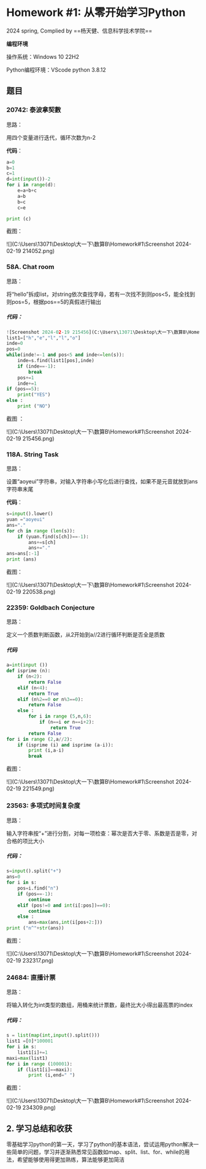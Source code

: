 # Homework #1: 从零开始学习Python

2024 spring, Complied by ==杨天健、信息科学技术学院==

**编程环境**

操作系统：Windows 10 22H2

Python编程环境：VScode    python 3.8.12


## 题目

### 20742: 泰波拿契數

思路：

用四个变量进行迭代，循环次数为n-2

**代码**：

```python
a=0 
b=1
c=1
d=int(input())-2
for i in range(d):
    e=a+b+c
    a=b
    b=c
    c=e

print (c)
```

截图：

![](C:\Users\13071\Desktop\大一下\数算B\Homework\#1\Screenshot 2024-02-19 214052.png)



### 58A. Chat room

思路：

将“hello”拆成list，对string依次查找字母，若有一次找不到则pos<5，能全找到则pos=5，根据pos==5的真假进行输出

##### 代码：

```python
![Screenshot 2024-02-19 215456](C:\Users\13071\Desktop\大一下\数算B\Homework\#1\Screenshot 2024-02-19 215456.png)s=input()
list1=["h","e","l","l","o"]
inde=0
pos=0
while(inde!=-1 and pos<5 and inde<=len(s)):
    inde=s.find(list1[pos],inde)
    if (inde==-1):
        break
    pos+=1
    inde+=1
if (pos==5):
    print("YES")
else :
    print ("NO")
```

截图 ：

![](C:\Users\13071\Desktop\大一下\数算B\Homework\#1\Screenshot 2024-02-19 215456.png)



### 118A. String Task

思路：

设置“aoyeui”字符串，对输入字符串小写化后进行查找，如果不是元音就放到ans字符串末尾

**代码**：

```python
s=input().lower()
yuan ="aoyeui"
ans="."
for ch in range (len(s)):
    if (yuan.find(s[ch])==-1):
        ans+=s[ch]
        ans+="."
ans=ans[:-1]
print (ans)
```

截图：

![](C:\Users\13071\Desktop\大一下\数算B\Homework\#1\Screenshot 2024-02-19 220538.png)



### 22359: Goldbach Conjecture

思路：

定义一个质数判断函数，从2开始到a//2进行循环判断是否全是质数

##### 代码

```python
a=int(input ())
def isprime (n):
    if (n<2):
        return False 
    elif (n<4):
        return True
    elif (n%2==0 or n%3==0):
        return False 
    else :
        for i in range (5,n,6):
            if (n==i or n==i+2):
                return True
        return False
for i in range (2,a//2):
    if (isprime (i) and isprime (a-i)):
        print (i,a-i)
        break
```

截图：

![](C:\Users\13071\Desktop\大一下\数算B\Homework\#1\Screenshot 2024-02-19 221549.png)



### 23563: 多项式时间复杂度

思路：

输入字符串按“+”进行分割，对每一项检查：幂次是否大于零、系数是否是零，对合格的项比大小

##### 代码：

```python
s=input().split("+")
ans=0
for i in s:
    pos=i.find("n")
    if (pos==-1):
        continue
    elif (pos!=0 and int(i[:pos])==0):
        continue
    else :
        ans=max(ans,int(i[pos+2:]))
print ("n^"+str(ans))
```

截图：

![](C:\Users\13071\Desktop\大一下\数算B\Homework\#1\Screenshot 2024-02-19 232317.png)



### 24684: 直播计票

思路：

将输入转化为int类型的数组，用桶来统计票数，最终比大小得出最高票的index

##### 代码：

```python
s = list(map(int,input().split()))
list1 =[0]*100001
for i in s:
    list1[i]+=1
maxi=max(list1)
for i in range (100001):
    if (list1[i]==maxi):
        print (i,end=" ")
```

截图：

![](C:\Users\13071\Desktop\大一下\数算B\Homework\#1\Screenshot 2024-02-19 234309.png)



## 2. 学习总结和收获

零基础学习python的第一天，学习了python的基本语法，尝试运用python解决一些简单的问题，学习并逐渐熟悉常见函数如map、split、list、for、while的用法，希望能够使用得更加熟练，算法能够更加简洁
